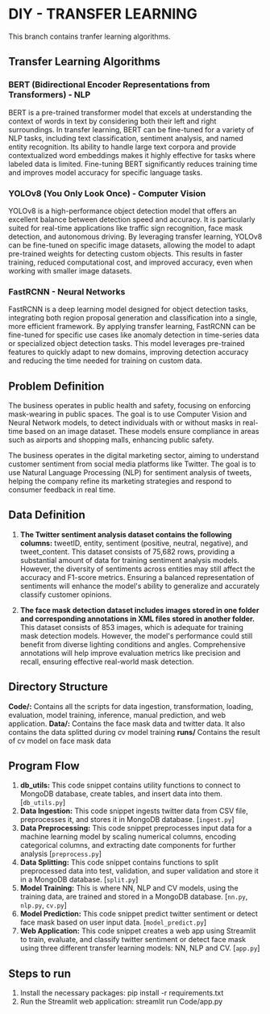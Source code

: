 # DIY - TRANSFER LEARNING
This branch contains tranfer learning algorithms.

## Transfer Learning Algorithms
### BERT (Bidirectional Encoder Representations from Transformers) - NLP
BERT is a pre-trained transformer model that excels at understanding the context of words in text by considering both their left and right surroundings. In transfer learning, BERT can be fine-tuned for a variety of NLP tasks, including text classification, sentiment analysis, and named entity recognition. Its ability to handle large text corpora and provide contextualized word embeddings makes it highly effective for tasks where labeled data is limited. Fine-tuning BERT significantly reduces training time and improves model accuracy for specific language tasks.

### YOLOv8 (You Only Look Once) - Computer Vision
YOLOv8 is a high-performance object detection model that offers an excellent balance between detection speed and accuracy. It is particularly suited for real-time applications like traffic sign recognition, face mask detection, and autonomous driving. By leveraging transfer learning, YOLOv8 can be fine-tuned on specific image datasets, allowing the model to adapt pre-trained weights for detecting custom objects. This results in faster training, reduced computational cost, and improved accuracy, even when working with smaller image datasets.

### FastRCNN - Neural Networks
FastRCNN is a deep learning model designed for object detection tasks, integrating both region proposal generation and classification into a single, more efficient framework. By applying transfer learning, FastRCNN can be fine-tuned for specific use cases like anomaly detection in time-series data or specialized object detection tasks. This model leverages pre-trained features to quickly adapt to new domains, improving detection accuracy and reducing the time needed for training on custom data.

## Problem Definition
The business operates in public health and safety, focusing on enforcing mask-wearing in public spaces. The goal is to use Computer Vision and Neural Network models, to detect individuals with or without masks in real-time based on an image dataset. These models ensure compliance in areas such as airports and shopping malls, enhancing public safety.

The business operates in the digital marketing sector, aiming to understand customer sentiment from social media platforms like Twitter. The goal is to use Natural Language Processing (NLP) for sentiment analysis of tweets, helping the company refine its marketing strategies and respond to consumer feedback in real time.

## Data Definition
1. **The Twitter sentiment analysis dataset contains the following columns:** tweetID, entity, sentiment (positive, neutral, negative), and tweet_content. This dataset consists of 75,682 rows, providing a substantial amount of data for training sentiment analysis models. However, the diversity of sentiments across entities may still affect the accuracy and F1-score metrics. Ensuring a balanced representation of sentiments will enhance the model's ability to generalize and accurately classify customer opinions.

2. **The face mask detection dataset includes images stored in one folder and corresponding annotations in XML files stored in another folder.** This dataset consists of 853 images, which is adequate for training mask detection models. However, the model's performance could still benefit from diverse lighting conditions and angles. Comprehensive annotations will help improve evaluation metrics like precision and recall, ensuring effective real-world mask detection.

## Directory Structure
**Code/:** Contains all the scripts for data ingestion, transformation, loading, evaluation, model training, inference, manual prediction, and web application.
**Data/:** Contains the face mask data and twitter data. It also contains the data splitted during cv model training
**runs/** Contains the result of cv model on face mask data

## Program Flow
1.	**db_utils:** This code snippet contains utility functions to connect to MongoDB database, create tables, and insert data into them.[`db_utils.py`]
2.	**Data Ingestion:** This code snippet ingests twitter data from CSV file, preprocesses it, and stores it in MongoDB database. [`ingest.py`]
3.	**Data Preprocessing:** This code snippet preprocesses input data for a machine learning model by scaling numerical columns, encoding categorical columns, and extracting date components for further analysis [`preprocess.py`]
4.	**Data Splitting:** This code snippet contains functions to split preprocessed data into test, validation, and super validation and store it in a MongoDB database. [`split.py`]
5.	**Model Training:** This is where NN, NLP and CV models, using the training data, are trained and stored in a MongoDB database. [`nn.py`, `nlp.py`, `cv.py`]
7.	**Model Prediction:** This code snippet predict twitter sentiment or detect face mask based on user input data.  [`model_predict.py`]
8.	**Web Application:** This code snippet creates a web app using Streamlit to train, evaluate, and classify twitter sentiment or detect face mask using three different transfer learning models: NN, NLP and CV. [`app.py`]

## Steps to run
1. Install the necessary packages: pip install -r requirements.txt
2. Run the Streamlit web application: streamlit run Code/app.py
